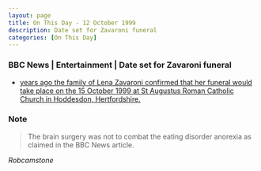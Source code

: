 ```yaml
---
layout: page
title: On This Day - 12 October 1999
description: Date set for Zavaroni funeral
categories: [On This Day]
---
```


### BBC News | Entertainment | Date set for Zavaroni funeral
* [<span id="age1"></span> years ago the family of Lena Zavaroni confirmed that her funeral would take place on the 15 October 1999 at St Augustus Roman Catholic Church in Hoddesdon, Hertfordshire.](http://news.bbc.co.uk/1/hi/entertainment/472294.stm)

### Note
> The brain surgery was not to combat the eating disorder anorexia as claimed in the BBC News article.

<cite>Robcamstone</cite>

<!-- Script for calculating number of years ago -->
<script>
var dob = '19991012';
var year = Number(dob.substr(0, 4));
var month = Number(dob.substr(4, 2)) - 1;
var day = Number(dob.substr(6, 2));
var today = new Date();
var age1 = today.getFullYear() - year;
if (today.getMonth() < month || (today.getMonth() == month && today.getDate() < day)) {
age1--;
}
document.getElementById("age1").innerHTML=age1;
</script>

